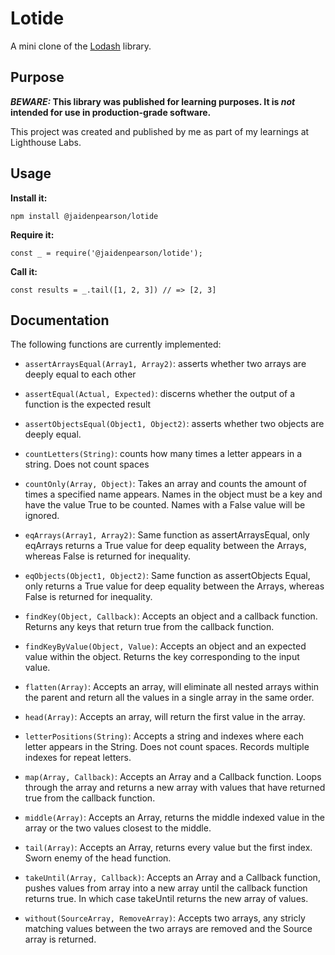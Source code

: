 # Lotide

A mini clone of the [Lodash](https://lodash.com) library.

## Purpose

**_BEWARE:_ This library was published for learning purposes. It is _not_ intended for use in production-grade software.**

This project was created and published by me as part of my learnings at Lighthouse Labs.

## Usage

**Install it:**

`npm install @jaidenpearson/lotide`

**Require it:**

`const _ = require('@jaidenpearson/lotide');`

**Call it:**

`const results = _.tail([1, 2, 3]) // => [2, 3]`

## Documentation

The following functions are currently implemented:

- `assertArraysEqual(Array1, Array2)`: asserts whether two arrays are deeply equal to each other

- `assertEqual(Actual, Expected)`: discerns whether the output of a function is the expected result

- `assertObjectsEqual(Object1, Object2)`: asserts whether two objects are deeply equal.

- `countLetters(String)`: counts how many times a letter appears in a string. Does not count spaces

- `countOnly(Array, Object)`: Takes an array and counts the amount of times a specified name appears. Names in the object must be a key and have the value True to be counted. Names with a False value will be ignored.

- `eqArrays(Array1, Array2)`: Same function as assertArraysEqual, only eqArrays returns a True value for deep equality between the Arrays, whereas False is returned for inequality.

- `eqObjects(Object1, Object2)`: Same function as assertObjects Equal, only returns a True value for deep equality between the Arrays, whereas False is returned for inequality.

- `findKey(Object, Callback)`: Accepts an object and a callback function. Returns any keys that return true from the callback function.

- `findKeyByValue(Object, Value)`: Accepts an object and an expected value within the object. Returns the key corresponding to the input value.

- `flatten(Array)`: Accepts an array, will eliminate all nested arrays within the parent and return all the values in a single array in the same order.

- `head(Array)`: Accepts an array, will return the first value in the array.

- `letterPositions(String)`: Accepts a string and indexes where each letter appears in the String. Does not count spaces. Records multiple indexes for repeat letters.

- `map(Array, Callback)`: Accepts an Array and a Callback function. Loops through the array and returns a new array with values that have returned true from the callback function.

- `middle(Array)`: Accepts an Array, returns the middle indexed value in the array or the two values closest to the middle.

- `tail(Array)`: Accepts an Array, returns every value but the first index. Sworn enemy of the head function.

- `takeUntil(Array, Callback)`: Accepts an Array and a Callback function, pushes values from array into a new array until the callback function returns true. In which case takeUntil returns the new array of values.

- `without(SourceArray, RemoveArray)`: Accepts two arrays, any stricly matching values between the two arrays are removed and the Source array is returned.